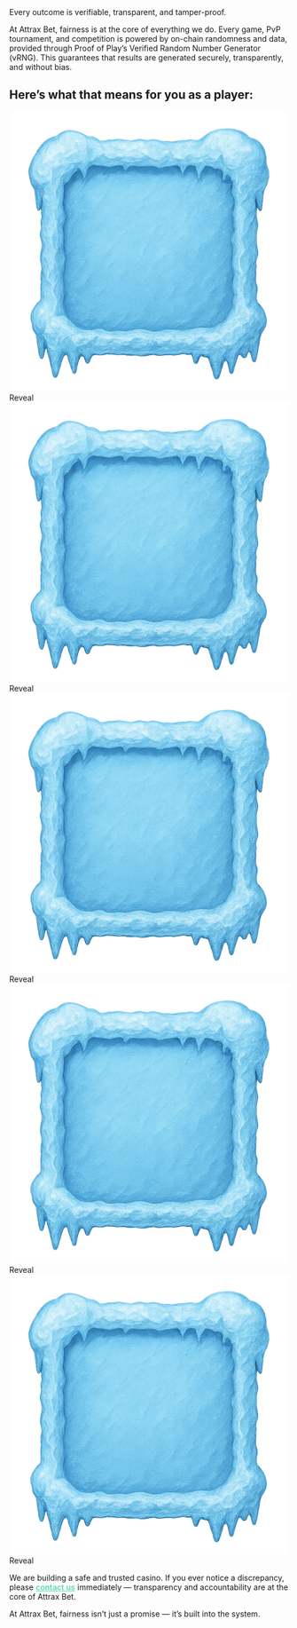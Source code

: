 
<div class="ab-hero ab-hero-fairness ab-hero-parallax">
	<div class="ab-subtitle ab-fairness-highlight ab-hero-title">
		<div class="ab-hero-glow"></div>
		<span>Every outcome is verifiable, transparent, and tamper-proof.</span>
	</div>

<p>
At Attrax Bet, fairness is at the core of everything we do. Every game, PvP tournament, and competition is powered by on-chain randomness and data, provided through Proof of Play’s Verified Random Number Generator (vRNG). This guarantees that results are generated securely, transparently, and without bias.
</p>

</div>

## Here’s what that means for you as a player:

<div class="ab-reveal-row ab-reveal-row-multiline">
	<div class="ab-reveal-box" data-reveal="0">
		<img src="../assets/MineReveal.png" alt="Reveal" />
		<span class="ab-reveal-label">Reveal</span>
		<span class="ab-reveal-content" style="display:none;">🎲 <b class="ab-green">Unbiased results</b> – outcomes are generated through cryptographically secure randomness, not influenced by the casino.</span>
	</div>
	<div class="ab-reveal-box" data-reveal="1">
		<img src="../assets/MineReveal.png" alt="Reveal" />
		<span class="ab-reveal-label">Reveal</span>
		<span class="ab-reveal-content" style="display:none;">🔍 <b class="ab-green">Transparent and verifiable</b> – every result is recorded on-chain, creating a permanent record that anyone can audit.</span>
	</div>
	<div class="ab-reveal-box" data-reveal="2">
		<img src="../assets/MineReveal.png" alt="Reveal" />
		<span class="ab-reveal-label">Reveal</span>
		<span class="ab-reveal-content" style="display:none;">🛡️ <b class="ab-green">Tamper-proof</b> – once outcomes are generated, neither we, nor any third party can alter them.</span>
	</div>
</div>
<div class="ab-reveal-row ab-reveal-row-multiline">
	<div class="ab-reveal-box" data-reveal="3">
		<img src="../assets/MineReveal.png" alt="Reveal" />
		<span class="ab-reveal-label">Reveal</span>
		<span class="ab-reveal-content" style="display:none;">⚡ <b class="ab-green">Fast and reliable</b> – randomness is delivered within seconds, ensuring smooth and fair gameplay.</span>
	</div>
	<div class="ab-reveal-box" data-reveal="4">
		<img src="../assets/MineReveal.png" alt="Reveal" />
		<span class="ab-reveal-label">Reveal</span>
		<span class="ab-reveal-content" style="display:none;">🤝 <b class="ab-green">Player trust first</b> – if you ever notice something that doesn’t seem right, contact us immediately.</span>
	</div>
</div>


<div class="ab-frosty-box">
	<p>We are building a safe and trusted casino. If you ever notice a discrepancy, please <a href="../contact/" style="color:#55DDAA; text-decoration:underline; font-weight:600;">contact us</a> immediately — transparency and accountability are at the core of Attrax Bet.</p>
</div>

At Attrax Bet, fairness isn’t just a promise — it’s built into the system.

